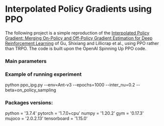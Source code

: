 # Interpolated Policy Gradients using PPO

The following project is a simple reproduction of the [Interpolated Policy Gradient: Merging On-Policy and Off-Policy Gradient Estimation for Deep Reinforcement Learning](https://arxiv.org/abs/1706.00387 "Named link title") of Gu, Shixiang and Lillicrap et al., using PPO rather than TRPO. The code is built upon the OpenAI Spinning Up PPO code.

### Main parameters

### Example of running experiment
python ppo_ipg.py --env=Ant-v3 --epochs=1000 --inter_nu=0.2 --beta=on_policy_sampling


### Packages versions:
python = '3.7.4'  pytorch = '1.7.0+cpu'  numpy = '1.20.2'  gym = '0.17.3'  mujoco = '2.0.2.13'  tensorboard = '1.15.0'

